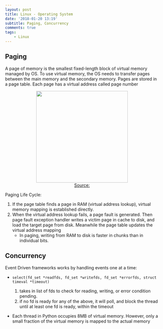 ```yaml
---
layout: post
title: Linux - Operating System
date: '2018-01-20 13:19'
subtitle: Paging, Concurrency
comments: true
tags:
    - Linux
---
```


## Paging

A page of memory is the smallest fixed-length block of virtual memory managed by OS. To use virtual memory, the OS needs to transfer pages between the main memory and the secondary memory. Pages are stored in a page table. Each page has a virtual address called page number

<div style="text-align: center;">
<p align="center">
    <figure>
        <img src="https://github.com/user-attachments/assets/98ac5a90-ff2b-4e1e-8227-5bf8eca0aa69" height="300" alt=""/>
        <figcaption><a href="">Source: </a></figcaption>
    </figure>
</p>
</div> 

Paging Life Cycle:
1. If the page table finds a page in RAM (virtual address lookup), virtual memory mapping is established directly. 
2. When the virtual address lookup fails, a page fault is generated. Then page fault exception handler writes a victim page in cache to disk, and load the target page from disk. Meanwhile the page table updates the virtual address mapping
    - In paging, writing from RAM to disk is faster in chunks than in individual bits. 


## Concurrency 

Event Driven frameworks works by handling events one at a time:

- `select(fd_set *readfds, fd_set *writefds, fd_set *errorfds, struct timeval *timeout)`
    1. takes in list of fds to check for reading, writing, or error condition pending.
    1. if no fd is ready for any of the above, it will poll, and block the thread until at least one fd is ready, within the timeout

- Each thread in Python occupies 8MB of virtual memory. However, only a small fraction of the virtual memory is mapped to the actual memory